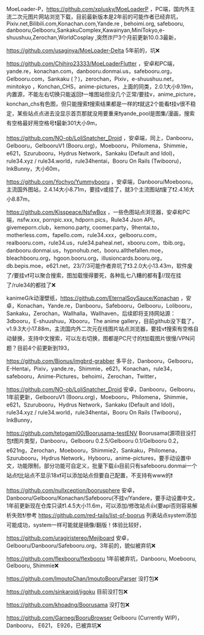 MoeLoader-P，https://github.com/xplusky/MoeLoaderP ，PC端，国内外主流二次元图片网站浏览下载，目前最新版本是2年前的可能作者已经弃坑，Pixiv.net,Bilibili.com,Konachan.com,Yande.re , behoimi.org, safebooru, danbooru,Gelbooru,SankakuComplex,Kawainyan,MiniTokyo,e-shuushuu,Zerochan,WorldCosplay ,突然诈尸3个月前更新10.0.3最新，

https://github.com/usaginya/MoeLoader-Delta 5年前的，坑❌

https://github.com/Chihiro23333/MoeLoaderFlutter ，安卓和PC端，yande.re，konachan.com，danbooru.donmai.us，safebooru.org，Gelbooru.com，Sankaku (？)，zerochan，Pixiv，e-shuushuu.net，minitokyo ，Konchan_CHS，anime-pictures，上面的同类，2.0.1大小9.19m，内置源，不能左右切换只能返回❗️一堆图站但没几个正常/要挂v，anime_picture，konchan_chs有色图，但只能搜索❗️搜索结果都是一样的❗️就这2个能看❗️挂v很不稳定，某些站点点进去没显示首页那就没用要重来❗️yande_pool是图集/漫画，搜索有空格最好用空格号❗️最新301大小9m，

https://github.com/NO-ob/LoliSnatcher_Droid ，安卓端，同上，Danbooru，Gelbooru，GelbooruV1 (Booru.org)，Moebooru，Philomena，Shimmie，e621，Szurubooru，Hydrus Network，Sankaku (Default and Idol)，rule34.xyz / rule34.world，rule34hentai，Booru On Rails (Twibooru)，InkBunny，大小60m，

https://github.com/Yochyo/Yummybooru ，安卓端，Danbooru/Moebooru，主流国外图站，2.4.14大小8.71m，要挂v或挂了，就3个主流图站❗️废了❗️2.4.16大小8.87m，

https://github.com/Kisspeace/NsfwBox ，一些色图站点浏览器，安卓和PC端，nsfw.xxx, pornpic.xxx, hdporn.pics，Rule34 Json API，givemeporn.club，kemono.party, coomer.party，9hentai.to，motherless.com，fapello.com，rule34.xxx，gelbooru.com，realbooru.com，rule34.us，rule34.paheal.net，xbooru.com，tbib.org，danbooru.donmai.us，hypnohub.net，booru.allthefallen.moe，bleachbooru.org，hgoon.booru.org，illusioncards.booru.org，db.bepis.moe，e621.net，23/7/3可能作者弃坑了❗️3.2.0大小13.43m，软件废了/要挂v❗️可以聚合搜索，图加载慢得要死，各种乱七八糟的都有🤑//现在挂了/rule34的都挂了❌

kanimeG/k动漫壁纸，https://github.com/EternalSoySauce/Konachan ，安卓，Konachan，Yande.re，Danbooru，Safebooru，Gelbooru，Lolibooru，Sankaku，Zerochan，Wallhalla，Wallhaven，后续即将支持网站源：3dbooru，E-shuushuu，Xbooru，The anime gallery，目前github没下载了，v1.9.3大小17.88m，主流国内外二次元在线图片站点浏览器，要挂v❗️搜索有空格自动替换，支持中文搜索，可以左右切换，图都是PC尺寸的❗️加载图片很慢/VPN问题？目前4个前更新到193，

https://github.com/Bionus/imgbrd-grabber 多平台，Danbooru，Gelbooru，E-Hentai，Pixiv，yande.re，Shimmie，e621，Konachan，rule34，safebooru，Anime-Pictures，behoimi，Zerochan，Twitter，

https://github.com/NO-ob/LoliSnatcher_Droid 安卓，Danbooru，Gelbooru，1年前更新，GelbooruV1 (Booru.org)，Moebooru，Philomena，Shimmie，e621，Szurubooru，Hydrus Network，Sankaku (Default and Idol)，rule34.xyz / rule34.world，rule34hentai，Booru On Rails (Twibooru)，InkBunny，

https://github.com/tetogami00/Boorusama-testENV Boorusama(源项目没打包❗图片类型，Danbooru，Gelbooru 0.2.5/Gelbooru 0.1/Gelbooru 0.2，e621ng，Zerochan，Moebooru，Shimmie2，Sankaku，Philomena，Szurubooru，Hydrus Network，Hybooru，anime-pictures，要手动设置中文，功能限制，部分功能可自定义，批量下载👍目前只有safebooru.donmai一个站点❗比站点不显示18x❗可以添加站点但要自己配置，不支持有www的❗

https://github.com/nullxception/boorusphere 安卓，Danbooru/Gelbooru/Konachan/Safebooru(不挂v/Yandere，要手动设置中文，1年前更新现在仓库只读❗1.4.5大小11.6m，可以添加/修改站点👍(要api否则容易解析失败❗/参考  https://github.com/red-tails/list-of-boorus 列表站点system添加可能成功，system一样可能就是镜像/翻版！体验比较好，

https://github.com/uragiristereo/Mejiboard 安卓，Gelbooru/Danbooru/Safebooru.org，3年前的，貌似被弃坑❌

https://github.com/flexbooru/flexbooru 1年前被弃坑，Danbooru, Moebooru, Gelbooru, Shimmie❌

https://github.com/ImoutoChan/ImoutoBooruParser 没打包❌

https://github.com/sinkaroid/jigoku 目前没打包❌

https://github.com/khoadng/Boorusama 没打包❌

https://github.com/Garneg/BooruBrowser  Gelbooru (Currently WIP)， Danbooru， E621， E926，已被弃坑❌


